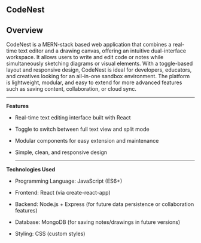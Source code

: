 **CodeNest**
---
**Overview**
---

CodeNest is a MERN-stack based web application that combines a real-time text editor and a drawing canvas, offering an intuitive dual-interface workspace. It allows users to write and edit code or notes while simultaneously sketching diagrams or visual elements. With a toggle-based layout and responsive design, CodeNest is ideal for developers, educators, and creatives looking for an all-in-one sandbox environment.
The platform is lightweight, modular, and easy to extend for more advanced features such as saving content, collaboration, or cloud sync.


---
**Features**
- Real-time text editing interface built with React

- Toggle to switch between full text view and split mode

- Modular components for easy extension and maintenance

- Simple, clean, and responsive design

  ---
**Technologies Used**
- Programming Language: JavaScript (ES6+)

- Frontend: React (via create-react-app)

- Backend: Node.js + Express (for future data persistence or collaboration features)

- Database: MongoDB (for saving notes/drawings in future versions)

- Styling: CSS (custom styles)
